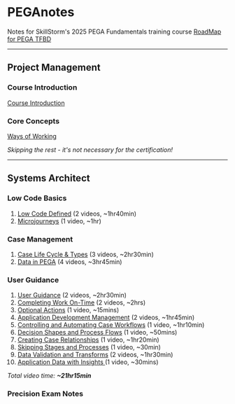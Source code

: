 # PEGAnotes

Notes for SkillStorm's 2025 PEGA Fundamentals training course
[RoadMap for PEGA TFBD](https://stormsurge.skillstorm.com/courses/4113/pages/road-map)

---
## Project Management
### Course Introduction
[Course Introduction](Project%20Management/Course%20Introduction.md)

### Core Concepts
[Ways of Working](Project%20Management/Ways%20of%20Working.md)

*Skipping the rest - it's not necessary for the certification!*

---
## Systems Architect
### Low Code Basics
1. [Low Code Defined](Systems%20Architect/Low%20Code%20Defined.md) (2 videos, ~1hr40min)
2. [Microjourneys](Systems%20Architect/Microjourneys.md) (1 video, ~1hr)
### Case Management
1. [Case Life Cycle & Types](Case%20Management/Case%20Life%20Cycle%20&%20Types.md) (3 videos, ~2hr30min)
2. [Data in PEGA](Case%20Management/Data%20in%20PEGA.md) (4 videos, ~3hr45min)
### User Guidance
1. [User Guidance](User%20Guidance/User%20Guidance.md) (2 videos, ~2hr30min)
2. [Completing Work On-Time](User%20Guidance/Completing%20Work%20On-Time.md) (2 videos, ~2hrs)
3. [Optional Actions](User%20Guidance/Optional%20Actions.md) (1 video, ~15mins)
4. [Application Development Management](User%20Guidance/Application%20Development%20Management.md) (2 videos, ~1hr45min)
5. [Controlling and Automating Case Workflows](User%20Guidance/Controlling%20and%20Automating%20Case%20Workflows.md) (1 video, ~1hr10min)
6. [Decision Shapes and Process Flows](User%20Guidance/Decision%20Shapes%20and%20Process%20Flows.md) (1 video, ~50mins)
7. [Creating Case Relationships](User%20Guidance/Creating%20Case%20Relationships.md) (1 video, ~1hr20min)
8. [Skipping Stages and Processes](User%20Guidance/Skipping%20Stages%20and%20Processes.md) (1 video, ~30min)
9. [Data Validation and Transforms](User%20Guidance/Data%20Validation%20and%20Transforms.md) (2 videos, ~1hr30min)
10. [Application Data with Insights ](User%20Guidance/Application%20Data%20with%20Insights.md) (1 video, ~30mins)

*Total video time: **~21hr15min***
### Precision Exam Notes